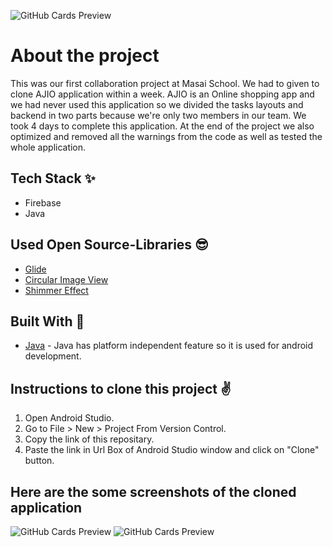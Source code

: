 ![GitHub Cards Preview](https://firebasestorage.googleapis.com/v0/b/ajio-f9ef3.appspot.com/o/Learn%20programming%20language%20(1).png?alt=media&token=d9fd6ceb-53ec-4176-910c-df6c508a0b1b)

# About the project
This was our first collaboration project at Masai School. We had to given to clone AJIO application within a week. AJIO is an Online shopping app and we
had never used this application so we divided the tasks layouts and backend in two parts because we're only two members in our team. 
We took 4 days to complete this application. At the end of the project we also optimized and removed all the warnings from the code as well as tested the whole application.

## Tech Stack ✨
- Firebase 
- Java

## Used Open Source-Libraries 😎
- [Glide](https://github.com/bumptech/glide)
- [Circular Image View](https://github.com/hdodenhof/CircleImageView)
- [Shimmer Effect](https://facebook.github.io/shimmer-android/)

## Built With 🚀
- [Java](https://www.java.com/en/) - Java has platform independent feature so it is used for android development.

## Instructions to clone this project ✌
1. Open Android Studio.
2. Go to File > New > Project From Version Control.
3. Copy the link of this repositary.
4. Paste the link in Url Box of Android Studio window and click on "Clone" button.

## Here are the some screenshots of the cloned application
![GitHub Cards Preview](https://firebasestorage.googleapis.com/v0/b/ajio-f9ef3.appspot.com/o/Learn%20programming%20language%20(2).png?alt=media&token=2b7b2386-3cc5-4192-bb8c-32c809ed431c)
![GitHub Cards Preview](https://firebasestorage.googleapis.com/v0/b/ajio-f9ef3.appspot.com/o/Learn%20programming%20language%20(3).png?alt=media&token=802240f8-6800-453c-942c-ee436eedbce1)
